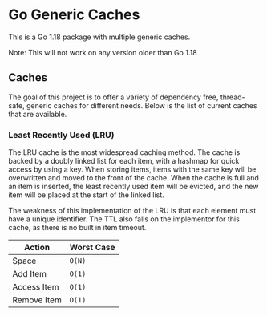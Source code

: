 # Go Generic Caches

This is a Go 1.18 package with multiple generic caches. 

Note: This will not work on any version older than Go 1.18

## Caches

The goal of this project is to offer a variety of dependency free, thread-safe, generic caches for different needs. Below is the list of current caches that are available.

### Least Recently Used (LRU)

The LRU cache is the most widespread caching method. The cache is backed by a doubly linked list for each item, with a hashmap for quick access by using a key. When storing items, items with the same key will be overwritten and moved to the front of the cache. When the cache is full and an item is inserted, the least recently used item will be evicted, and the new item will be placed at the start of the linked list.

The weakness of this implementation of the LRU is that each element must have a unique identifier. The TTL also falls on the implementor for this cache, as there is no built in item timeout.

| Action | Worst Case |
| ------ | ---------- |
| Space | `O(N)` |
| Add Item | `O(1)` |
| Access Item | `O(1)` |
| Remove Item | `O(1)` |


